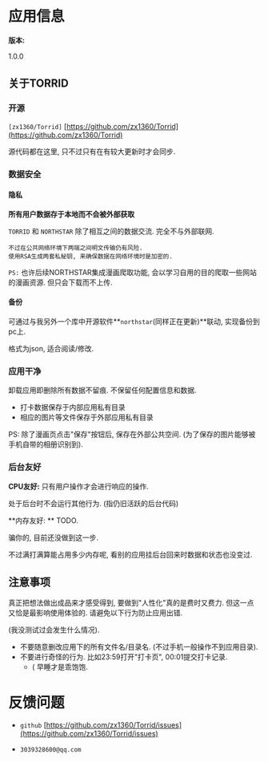 # 应用信息

**版本:**

1.0.0

## 关于TORRID

### **开源**

`[zx1360/Torrid]` [https://github.com/zx1360/Torrid](https://github.com/zx1360/Torrid)

源代码都在这里, 只不过只有在有较大更新时才会同步.

### 数据安全

#### 隐私

**所有用户数据存于本地而不会被外部获取**

`TORRID` 和 `NORTHSTAR` 除了相互之间的数据交流. 完全不与外部联网.

```
不过在公共网络环境下两端之间明文传输仍有风险.
使用RSA生成两套私秘钥, 来确保数据在网络环境时是加密的.
```



`PS:` 也许后续NORTHSTAR集成漫画爬取功能, 会以学习自用的目的爬取一些网站的漫画资源. 但只会下载而不上传.

#### 备份

可通过与我另外一个库中开源软件**`northstar`(同样正在更新)**联动, 实现备份到pc上.

格式为json, 适合阅读/修改.

### 应用干净

卸载应用即删除所有数据不留痕. 不保留任何配置信息和数据.

- 打卡数据保存于内部应用私有目录
- 相应的图片等文件保存于外部应用私有目录

PS: 除了漫画页点击"保存"按钮后, 保存在外部公共空间. (为了保存的图片能够被手机自带的相册识别到).

### 后台友好

**CPU友好:** 只有用户操作才会进行响应的操作.

处于后台时不会运行其他行为. (指仍旧活跃的后台代码)

**内存友好: ** TODO.

骗你的, 目前还没做到这一步.

不过满打满算能占用多少内存呢, 看别的应用挂后台回来时数据和状态也没变过.

## 注意事项

真正把想法做出成品来才感受得到, 要做到"人性化"真的是费时又费力. 但这一点又恰是最影响使用体验的. 请避免以下行为防止应用出错.

(我没测试过会发生什么情况).

- 不要随意删改应用下的所有文件名/目录名. (不过手机一般操作不到应用目录).
- 不要进行奇怪的行为. 比如23:59打开"打卡页", 00:01提交打卡记录.
  - ( 早睡才是乖饱饱.

# 反馈问题

- `github` [https://github.com/zx1360/Torrid/issues](https://github.com/zx1360/Torrid/issues)

- `3039328600@qq.com`

